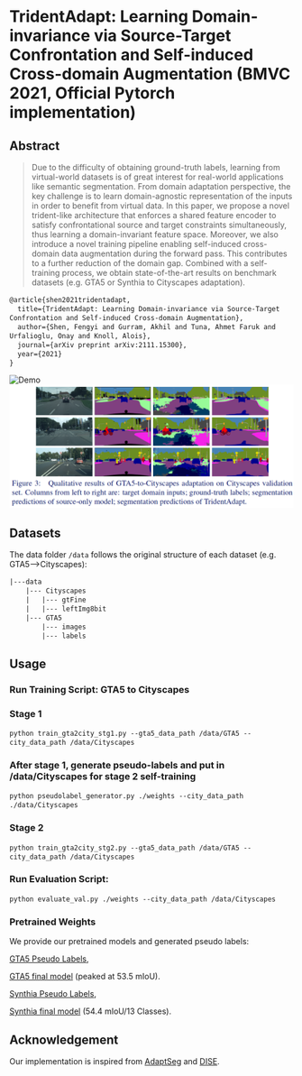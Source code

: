 # TridentAdapt: Learning Domain-invariance via Source-Target Confrontation and Self-induced Cross-domain Augmentation (BMVC 2021, Official Pytorch implementation)

## Abstract
>Due to the difficulty of obtaining ground-truth labels, learning from virtual-world datasets is of great interest for real-world applications like semantic segmentation. From domain adaptation perspective, the key challenge is to learn domain-agnostic representation of the inputs in order to benefit from virtual data. In this paper, we propose a novel trident-like architecture that enforces a shared feature encoder to satisfy confrontational source and target constraints simultaneously, thus learning a domain-invariant feature space. Moreover, we also introduce a novel training pipeline enabling self-induced cross-domain data augmentation during the forward pass. This contributes to a further reduction of the domain gap. Combined with a self-training process, we obtain state-of-the-art results on benchmark datasets (e.g. GTA5 or Synthia to Cityscapes adaptation).

```
@article{shen2021tridentadapt,
  title={TridentAdapt: Learning Domain-invariance via Source-Target Confrontation and Self-induced Cross-domain Augmentation},
  author={Shen, Fengyi and Gurram, Akhil and Tuna, Ahmet Faruk and Urfalioglu, Onay and Knoll, Alois},
  journal={arXiv preprint arXiv:2111.15300},
  year={2021}
}
```

![Demo](media/demo.gif)
![Results](media/results.png)


## Datasets
The data folder `/data` follows the original structure of each dataset (e.g. GTA5-->Cityscapes):
  ```
  |---data
      |--- Cityscapes
      |   |--- gtFine
      |   |--- leftImg8bit
      |--- GTA5
          |--- images
          |--- labels
  ```
## Usage

### Run Training Script: GTA5 to Cityscapes 
### Stage 1
```
python train_gta2city_stg1.py --gta5_data_path /data/GTA5 --city_data_path /data/Cityscapes
```
### After stage 1, generate pseudo-labels and put in /data/Cityscapes for stage 2 self-training
```
python pseudolabel_generator.py ./weights --city_data_path ./data/Cityscapes
```
### Stage 2
```
python train_gta2city_stg2.py --gta5_data_path /data/GTA5 --city_data_path /data/Cityscapes
```
### Run Evaluation Script:
```
python evaluate_val.py ./weights --city_data_path /data/Cityscapes
```

### Pretrained Weights
We provide our pretrained models and generated pseudo labels:

[GTA5 Pseudo Labels](https://drive.google.com/),

[GTA5 final model](https://drive.google.com/) (peaked at 53.5 mIoU).

[Synthia Pseudo Labels](https://drive.google.com/),

[Synthia final model](https://drive.google.com/) (54.4 mIoU/13 Classes).


## Acknowledgement
Our implementation is inspired from [AdaptSeg](https://github.com/wasidennis/AdaptSegNet) and [DISE](https://github.com/a514514772/DISE-Domain-Invariant-Structure-Extraction).
